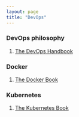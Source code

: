 ```yaml
---
layout: page
title: "DevOps"
---
```


### DevOps philosophy
1. [The DevOps Handbook](https://www.oreilly.com/library/view/the-devops-handbook/9781457191381/)

### Docker
1. [The Docker Book](https://www.oreilly.com/library/view/the-docker-book/9780988820203/)

### Kubernetes
1. [The Kubernetes Book](https://nigelpoulton.com/books/)



